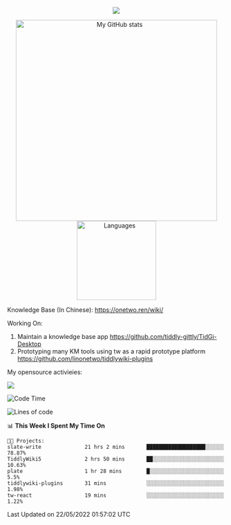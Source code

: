 <a href="https://github.com/linonetwo">
    <p align="center">
        <img src="https://github-profile-trophy.vercel.app/?username=linonetwo&column=7&theme=onedark"/>
    </p>
</a>
<a align="center" href="https://github.com/linonetwo">
  <p align="center">
    <img src="https://github-readme-stats.vercel.app/api?username=linonetwo&show_icons=true&count_private=true" alt="My GitHub stats" width="465"/>
    <img src="https://github-readme-stats.vercel.app/api/top-langs/?username=linonetwo&layout=compact&langs_count=10" alt="Languages" height="183">
  </p>
</a>

Knowledge Base (In Chinese): https://onetwo.ren/wiki/

Working On: 

1. Maintain a knowledge base app https://github.com/tiddly-gittly/TidGi-Desktop
1. Prototyping many KM tools using tw as a rapid prototype platform https://github.com/linonetwo/tiddlywiki-plugins

My opensource activieies:

![](https://visitor-badge.glitch.me/badge?page_id=linonetwo.linonetwo)

<!--START_SECTION:waka-->
![Code Time](http://img.shields.io/badge/Code%20Time-0%20secs-blue)

![Lines of code](https://img.shields.io/badge/From%20Hello%20World%20I%27ve%20Written-2%20Million%20lines%20of%20code-blue)

📊 **This Week I Spent My Time On** 

```text
🐱‍💻 Projects: 
slate-write              21 hrs 2 mins       ███████████████████░░░░░░   78.87% 
TiddlyWiki5              2 hrs 50 mins       ██░░░░░░░░░░░░░░░░░░░░░░░   10.63% 
plate                    1 hr 28 mins        █░░░░░░░░░░░░░░░░░░░░░░░░   5.5% 
tiddlywiki-plugins       31 mins             ░░░░░░░░░░░░░░░░░░░░░░░░░   1.98% 
tw-react                 19 mins             ░░░░░░░░░░░░░░░░░░░░░░░░░   1.22%

```


 Last Updated on 22/05/2022 01:57:02 UTC
<!--END_SECTION:waka-->
